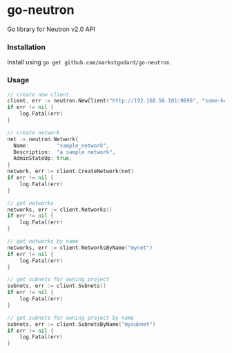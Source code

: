 # go-neutron

Go library for Neutron v2.0 API

### Installation

Install using `go get github.com/markstgodard/go-neutron`.


### Usage

```go
// create new client
client, err := neutron.NewClient("http://192.168.56.101:9696", "some-keystone-token")
if err != nil {
    log.Fatal(err)
}

// create network
net := neutron.Network{
  Name:         "sample_network",
  Description:  "a sample network",
  AdminStateUp: true,
}
network, err := client.CreateNetwork(net)
if err != nil {
    log.Fatal(err)
}

// get networks
networks, err := client.Networks()
if err != nil {
    log.Fatal(err)
}

// get networks by name
networks, err := client.NetworksByName("mynet")
if err != nil {
    log.Fatal(err)
}

// get subnets for owning project
subnets, err := client.Subnets()
if err != nil {
    log.Fatal(err)
}

// get subnets for owning project by name
subnets, err := client.SubnetsByName("mysubnet")
if err != nil {
    log.Fatal(err)
}
```
